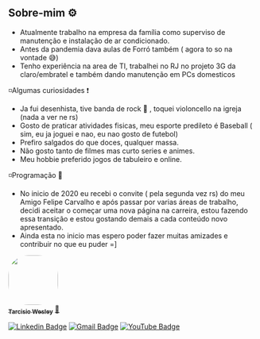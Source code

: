 ## Sobre-mim ⚙

- Atualmente trabalho na empresa da família como superviso de manutenção e instalação de ar condicionado.
- Antes da pandemia dava aulas de Forró também ( agora to so na vontade 😅)
- Tenho experiência na area de TI, trabalhei no RJ no projeto 3G da claro/embratel e também dando manutenção em PCs domesticos

◽Algumas curiosidades ❗

- Ja fui desenhista, tive banda de rock 🤘 , toquei violoncello na igreja (nada a ver ne rs)
- Gosto de praticar atividades fisicas, meu esporte predileto é Baseball ( sim, eu ja joguei e nao, eu nao gosto de futebol)
- Prefiro salgados do que doces, qualquer massa.
- Não gosto tanto de filmes mas curto series e animes.
- Meu hobbie preferido jogos de tabuleiro e online.

◽Programação 🧱

- No inicio de 2020 eu recebi o convite ( pela segunda vez rs) do meu Amigo Felipe Carvalho e após passar por varias áreas de trabalho, decidi aceitar o  começar uma nova página na carreira, estou fazendo essa transição e estou gostando demais a cada conteúdo novo apresentado.
- Ainda esta no inicio mas espero poder fazer muitas amizades e contribuir no que eu puder =]


<a href="https://github.com/tarushii/">
 <img style="border-radius: 40%;" src="https://avatars.githubusercontent.com/u/47664070?s=460&u=f1b21569c2a9ce912c58190274839dc5a7e81759&v=4" width="100px;" alt=""/>
 <br />
 <sub><b>Tarcisio Wesley</b></sub></a> <a href="https://github.com/tarushii" title="Github">🚀</a>
 
[![Linkedin Badge](https://img.shields.io/badge/-Tarcisio-blue?style=flat-square&logo=Linkedin&logoColor=white&link=https://www.linkedin.com/in/tarcisio-wesley//)](https://www.linkedin.com/in/tarcisio-wesley/) 
[![Gmail Badge](https://img.shields.io/badge/-tarcisiowesley@gmail.com-c14438?style=flat-square&logo=Gmail&logoColor=white&link=mailto:tarcisiowesley@gmail.com)](mailto:tarcisiowesley@gmail.com)
[![YouTube Badge](https://img.shields.io/badge/-Tarcisio-red?style=flat-square&logo=YouTube&logoColor=white&link=https://www.youtube.com/c/TarcisioWesley//)](https://www.youtube.com/c/TarcisioWesley/) 

